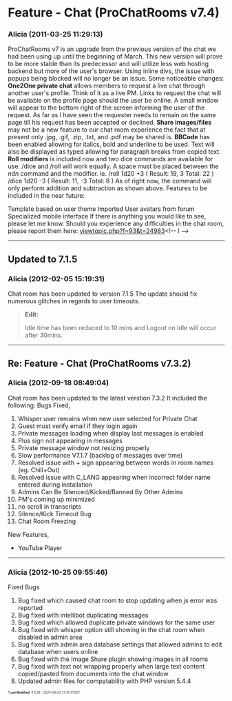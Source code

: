 # Feature - Chat (ProChatRooms v7.4)

### **Alicia** (2011-03-25 11:29:13)

ProChatRooms v7 is an upgrade from the previous version of the chat we had been using up until the beginning of March.
This new version will prove to be more stable than its predecessor and will utilize less web hosting backend but more of the user's browser. Using inline divs, the issue with popups being blocked will no longer be an issue.
Some noticeable changes:
**One2One private chat** allows members to request a live chat through another user's profile. Think of it as a live PM. Links to request the chat will be available on the profile page should the user be online. A small window will appear to the bottom right of the screen informing the user of the request.
As far as I have seen the requester needs to remain on the same page till his request has been accepted or declined.
**Share images/files** may not be a new feature to our chat room experience the fact that at present only .jpg, .gif, .zip, .txt, and .pdf may be shared is.
**BBCode** has been enabled allowing for italics, bold and underline to be used. Text will also be displayed as typed allowing for paragraph breaks from copied text.
**Roll modifiers** is included now and two dice commands are available for use.
/dice and /roll will work equally. A space must be placed between the *ndn* command and the modifier.
ie. /roll 1d20 +3 ( Result: 19, 3 Total: 22 )
/dice 1d20 -3 ( Result: 11, -3 Total: 8 )
As of right now, the command will only perform addition and subtraction as shown above.
Features to be included in the near future:

Template based on user theme
Imported User avatars from forum
Specialized mobile interface
If there is anything you would like to see, please let me know.
Should you experience any difficulties in the chat room, please report them here: <!-- l -->[viewtopic.php?f=93&amp;t=24983](http://galacticcampaigns.com/forum/viewtopic.php?f=93&t=24983 "http://galacticcampaigns.com/forum/viewtopic.php?f=93&t=24983")<!-- l -->

---

## Updated to 7.1.5

### **Alicia** (2012-02-05 15:19:31)

Chat room has been updated to version 7.1.5
The update should fix numerous glitches in regards to user timeouts.
> **Edit:**
>
> Idle time has been reduced to 10 mins and Logout on Idle will occur after 30mins.

---

## Re: Feature - Chat (ProChatRooms v7.3.2)

### **Alicia** (2012-09-18 08:49:04)

Chat room has been updated to the latest verstion 7.3.2
It included the following:
Bugs Fixed,

1. Whisper user remains when new user selected for Private Chat
2. Guest must verify email if they login again
3. Private messages loading when display last messages is enabled
4. Plus sign not appearing in messages
5. Private message window not resizing properly
6. Slow performance V7.1.7 (backlog of messages over time)
7. Resolved issue with + sign appearing between words in room names (eg. Chill+Out)
8. Resolved issue with C_LANG appearing when incorrect folder name entered during installation
9. Admins Can Be Silenced/Kicked/Banned By Other Admins
10. PM's coming up minimized
11. no scroll in transcripts
12. Silence/Kick Timeout Bug
13. Chat Room Freezing

New Features,

* YouTube Player

---

### **Alicia** (2012-10-25 09:55:46)

Fixed Bugs
1) Bug fixed which caused chat room to stop updating when js error was reported
2) Bug fixed with intellibot duplicating messages
3) Bug fixed which allowed duplicate private windows for the same user
4) Bug fixed with whisper option still showing in the chat room when disabled in admin area
5) Bug fixed with admin area database settings that allowed admins to edit database when users online
6) Bug fixed with the Image Share plugin showing images in all rooms
7) Bug fixed with text not wrapping properly when large text content copied/pasted from documents into the chat window
8) Updated admin files for compatability with PHP version 5.4.4



<span style="font-size: 0.5em;">***Last Modified**: 4.0.28 - *2025-06-02 21:35:31 EDT*</span>